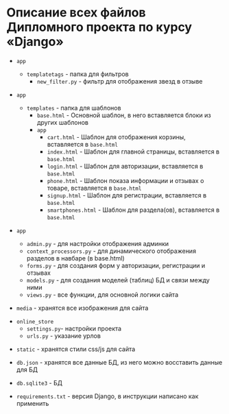 # Описание всех файлов Дипломного проекта по курсу «Django»

- `app`
    - `templatetags` - папка для фильтров
        - `new_filter.py` - фильтр для отображения звезд в отзыве


- `app`
    - `templates` - папка для шаблонов
        - `base.html` - Основной шаблон, в него вставляется блоки из других шаблонов
        - `app`
            - `cart.html` - Шаблон для отображения корзины, вставляется в `base.html`
            - `index.html` - Шаблон для главной страницы, вставляется в `base.html`
            - `login.html` - Шаблон для авторизации, вставляется в `base.html`
            - `phone.html` - Шаблон показа информации и отзывах о товаре, вставляется в `base.html`
            - `signup.html` - Шаблон для регистрации, вставляется в `base.html`
            - `smartphones.html` - Шаблон для раздела(ов), вставляется в `base.html`


- `app`
    - `admin.py` - для настройки отображения админки
    - `context_processors.py` - для динамического отображения разделов в навбаре (в base.html)
    - `forms.py` - для создания форм у авторизации, регистрации и отзывах
    - `models.py` - для создания моделей (таблиц) БД и связи между ними
    - `views.py` - все функции, для основной логики сайта


* `media` - хранятся все изображения для сайта 


- `online_store`
    - `settings.py`- настройки проекта
    - `urls.py` - указание урлов


* `static` - хранятся стили css/js для сайта

* `db.json` - хранятся все данные БД, из него можно восставить данные для БД

* `db.sqlite3` - БД

* `requirements.txt` - версия Django, в инструкции написано как применить
